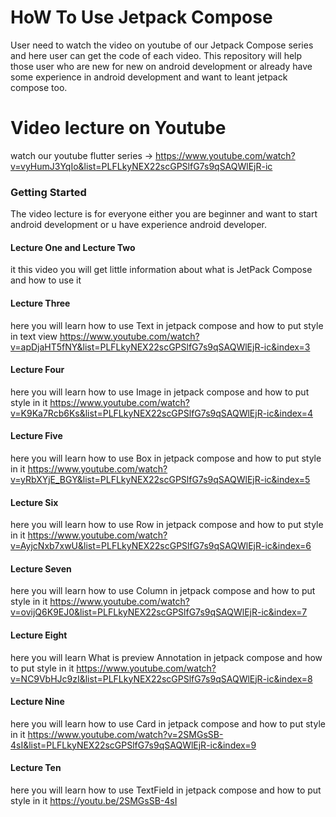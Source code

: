 # HoW To Use Jetpack Compose

User need to watch the video on youtube of our Jetpack Compose series and here user can get  the code of each video.
This repository will help those user who are new for new on android development or already have some experience in android development and want to leant jetpack compose too.

# Video lecture on Youtube
watch our youtube flutter series -> https://www.youtube.com/watch?v=vyHumJ3YqIo&list=PLFLkyNEX22scGPSlfG7s9qSAQWlEjR-ic

### Getting Started
The video lecture is for everyone either you are beginner and want to start android development or u have experience android developer. 

#### Lecture One and Lecture Two
it this video you will get little information about what is JetPack Compose and how to use it

#### Lecture Three
here you will learn how to use Text in jetpack compose and how to put style in text view 
https://www.youtube.com/watch?v=apDjaHT5fNY&list=PLFLkyNEX22scGPSlfG7s9qSAQWlEjR-ic&index=3

#### Lecture Four
here you will learn how to use Image in jetpack compose and how to put style in it
https://www.youtube.com/watch?v=K9Ka7Rcb6Ks&list=PLFLkyNEX22scGPSlfG7s9qSAQWlEjR-ic&index=4

#### Lecture Five
here you will learn how to use Box in jetpack compose and how to put style in it
https://www.youtube.com/watch?v=yRbXYjE_BGY&list=PLFLkyNEX22scGPSlfG7s9qSAQWlEjR-ic&index=5

#### Lecture Six
here you will learn how to use Row in jetpack compose and how to put style in it
https://www.youtube.com/watch?v=AyjcNxb7xwU&list=PLFLkyNEX22scGPSlfG7s9qSAQWlEjR-ic&index=6

#### Lecture Seven
here you will learn how to use Column in jetpack compose and how to put style in it
https://www.youtube.com/watch?v=ovijQ6K9EJ0&list=PLFLkyNEX22scGPSlfG7s9qSAQWlEjR-ic&index=7

#### Lecture Eight
here you will learn What is preview Annotation in jetpack compose and how to put style in it
https://www.youtube.com/watch?v=NC9VbHJc9zI&list=PLFLkyNEX22scGPSlfG7s9qSAQWlEjR-ic&index=8

#### Lecture Nine
here you will learn how to use Card in jetpack compose and how to put style in it
https://www.youtube.com/watch?v=2SMGsSB-4sI&list=PLFLkyNEX22scGPSlfG7s9qSAQWlEjR-ic&index=9

#### Lecture Ten
here you will learn how to use TextField in jetpack compose and how to put style in it
https://youtu.be/2SMGsSB-4sI
